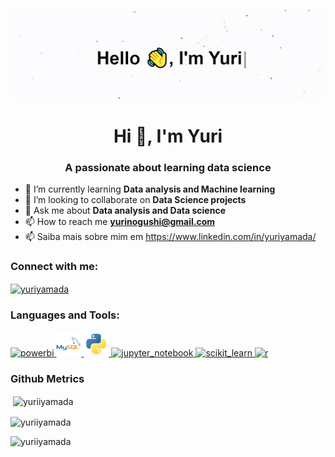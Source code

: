 <p align="center">
  <img src="https://github.com/yuriiyamada/yuriiyamada/raw/main/assets/2codesandbox.gif" alt="Hi, I'm Yuri!">
</p>

<h1 align="center">Hi 👋, I'm Yuri</h1>
<h3 align="center">A passionate about learning data science</h3>

- 🌱 I’m currently learning **Data analysis and Machine learning**
- 👯 I’m looking to collaborate on **Data Science projects**
- 💬 Ask me about **Data analysis and Data science**
- 📫 How to reach me **yurinogushi@gmail.com**
- 📫 Saiba mais sobre mim em https://www.linkedin.com/in/yuriyamada/

<h3 align="left">Connect with me:</h3>
<p align="left">
<a href="https://linkedin.com/in/yuriyamada" target="blank"><img align="center" src="https://raw.githubusercontent.com/rahuldkjain/github-profile-readme-generator/master/src/images/icons/Social/linked-in-alt.svg" alt="yuriyamada" height="30" width="40" /></a>
</p>

<h3 align="left">Languages and Tools:</h3>
<p align="left"> <a href="https://powerbi.microsoft.com/pt-br/" target="_blank"> <img src="https://sereviso.com/wp-content/uploads/2018/06/power-bi-1.jpg" alt="powerbi" width="50" height="50"/> </a> <a href="https://www.mysql.com/" target="_blank"> <img src="https://raw.githubusercontent.com/devicons/devicon/master/icons/mysql/mysql-original-wordmark.svg" alt="mysql" width="40" height="40"/> </a> <a href="https://www.python.org" target="_blank"> <img src="https://raw.githubusercontent.com/devicons/devicon/master/icons/python/python-original.svg" alt="python" width="40" height="40"/> </a> <a href="https://jupyter.org/" target="_blank"> <img src="https://github.com/jupyter/jupyter.github.io/blob/master/assets/main-logo.svg" alt="jupyter_notebook" width="40" height="40"/> </a> <a href="https://scikit-learn.org/" target="_blank"> <img src="https://upload.wikimedia.org/wikipedia/commons/0/05/Scikit_learn_logo_small.svg" alt="scikit_learn" width="40" height="40"/> </a> <a href="https://www.r-project.org/" target="_blank"> <img src="https://www.logolynx.com/images/logolynx/af/af93635087d4b3014e430a4938b451b3.png" alt="r" width="40" height="40"/> </a> </p>

<h3 align="left"> Github Metrics </h3>

<p>&nbsp;<img align="center" src="https://github-readme-stats.vercel.app/api?username=yuriiyamada&show_icons=true&locale=en" alt="yuriiyamada" /></p>

<p><img align="center" src="https://github-readme-streak-stats.herokuapp.com/?user=yuriiyamada&" alt="yuriiyamada" /></p>

<p align="left"> <img src="https://komarev.com/ghpvc/?username=yuriiyamada&label=Profile%20views&color=0e75b6&style=flat" alt="yuriiyamada" /> </p>
